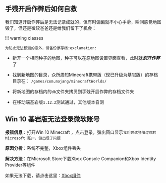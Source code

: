 ## 手残开启作弊后如何自救

我们知道开启作弊后是无法记录成就的，但有时偏偏就不小心手滑，瞬间感觉地图毁了，但还是微软爸爸还是给我们留下了机会：

!!! warning classes

 	为防止无法预测的意外，请备份原存档:exclamation:

+ 新开一个相同种子的地图，种子可以在原地图设置界面查看，此时就***别开作弊***了

+ 找到新地图的目录，众所周知Minecraft携带版（现已升级为基岩版）的存档目录在：
  `/games/com.mojang/minecraftWorlds/`

+ 将新地图的存档内的`db`文件夹拷贝到手残开启作弊的存档文件夹

+ 在移动端基岩版`1.12.2`测试通过，其他版本自测

## Win 10 基岩版无法登录微软账号

**报错信息**：打开Win 10 Minecraft ，点击登录，弹出窗口显示`我们尝试登陆过你的 Microsoft 账户，但出现了问题`

**原因分析**：系统不完整，Xbox组件丢失

**解决方法**：在Microsoft Store下载Xbox Console Companion和Xbox Identity Provider等组件

如果无法下载，请点击这里：[Xbox组件](https://www.lanzous.com/i9lyv3i)

